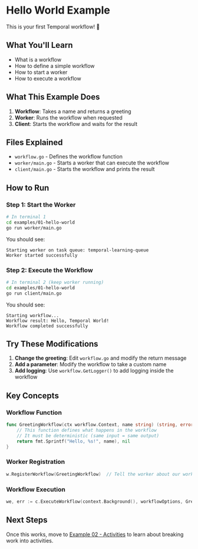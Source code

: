 # Hello World Example

This is your first Temporal workflow! 🎉

## What You'll Learn

- What is a workflow
- How to define a simple workflow
- How to start a worker
- How to execute a workflow

## What This Example Does

1. **Workflow**: Takes a name and returns a greeting
2. **Worker**: Runs the workflow when requested
3. **Client**: Starts the workflow and waits for the result

## Files Explained

- `workflow.go` - Defines the workflow function
- `worker/main.go` - Starts a worker that can execute the workflow
- `client/main.go` - Starts the workflow and prints the result

## How to Run

### Step 1: Start the Worker
```bash
# In terminal 1
cd examples/01-hello-world
go run worker/main.go
```

You should see:
```
Starting worker on task queue: temporal-learning-queue
Worker started successfully
```

### Step 2: Execute the Workflow
```bash
# In terminal 2 (keep worker running)
cd examples/01-hello-world
go run client/main.go
```

You should see:
```
Starting workflow...
Workflow result: Hello, Temporal World!
Workflow completed successfully
```

## Try These Modifications

1. **Change the greeting**: Edit `workflow.go` and modify the return message
2. **Add a parameter**: Modify the workflow to take a custom name
3. **Add logging**: Use `workflow.GetLogger()` to add logging inside the workflow

## Key Concepts

### Workflow Function
```go
func GreetingWorkflow(ctx workflow.Context, name string) (string, error) {
    // This function defines what happens in the workflow
    // It must be deterministic (same input = same output)
    return fmt.Sprintf("Hello, %s!", name), nil
}
```

### Worker Registration
```go
w.RegisterWorkflow(GreetingWorkflow)  // Tell the worker about our workflow
```

### Workflow Execution
```go
we, err := c.ExecuteWorkflow(context.Background(), workflowOptions, GreetingWorkflow, "Temporal World")
```

## Next Steps

Once this works, move to [Example 02 - Activities](../02-activities/) to learn about breaking work into activities.
